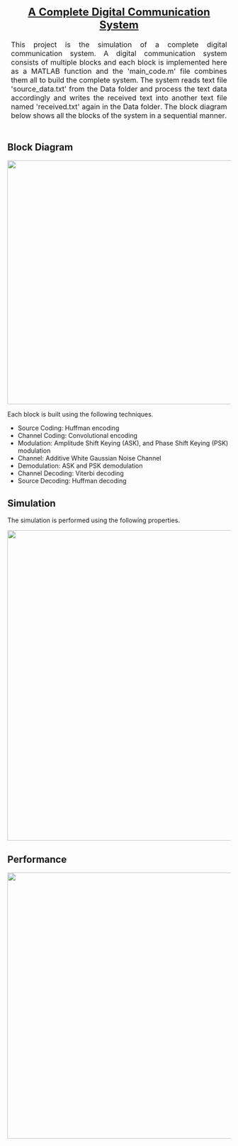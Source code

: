 <table>
<thead>
  <tr>
    <td>
      <div>
        <h2 align="center"><a href="https://drive.google.com/file/d/1DXh3Bbg7VcpkuEDUYJxg1ooOJvkIway9/view">A Complete Digital Communication System</a></h2>
        <p align="justify">This project is the simulation of a complete digital communication system. A digital communication system consists of multiple blocks and each block is implemented here as a MATLAB function and the 'main_code.m' file combines them all to build the complete system. The system reads text file 'source_data.txt' from the Data folder and process the text data accordingly and writes the received text into another text file named 'received.txt' again in the Data folder. The block diagram below shows all the blocks of the system in a sequential manner.</p>
      </div>
    </td>
   
  </tr>
</thead>
</table>


<!-- <p align="center">
  <img src="https://user-images.githubusercontent.com/37298971/52766913-fbb67100-3052-11e9-98c2-24351f6f6eb2.jpg" width="380">
</p>
<h2 align="center">A Complete Digital Communication System</h2> -->




<!-- <p align="justify">
        This project is the simulation of a complete digital communication system. A digital communication system consists of multiple blocks and each block is implemented here as a MATLAB function and the 'main_code.m' file combines them all to build the complete system. The system reads text file 'source_data.txt' from the Data folder and process the text data accordingly and writes the received text into another text file named 'received.txt' again in the Data folder. The block diagram below shows all the blocks of the system in a sequential manner. </p> -->

## Block Diagram 
<p align="center">
  <img src="https://user-images.githubusercontent.com/37298971/52767116-acbd0b80-3053-11e9-9998-4dd80c8a2825.png" width="550"
</p>

Each block is built using the following techniques.
-	Source Coding: Huffman encoding 
-	Channel Coding: Convolutional encoding 
-	Modulation: Amplitude Shift Keying (ASK), and Phase Shift Keying (PSK) modulation 
-	Channel: Additive White Gaussian Noise Channel 
-	Demodulation: ASK and PSK demodulation 
-	Channel Decoding: Viterbi decoding 
-	Source Decoding: Huffman decoding 


## Simulation
The simulation is performed using the following properties. 
<p align="center">
  <img src="https://user-images.githubusercontent.com/37298971/52767863-eabb2f00-3055-11e9-93eb-ac5ba3d782a8.png" width="700"
</p>


## Performance 
<p align="center">
  <img src="https://user-images.githubusercontent.com/37298971/52768106-aed49980-3056-11e9-9e31-5dbf125b494e.png" width="600"
</p>
